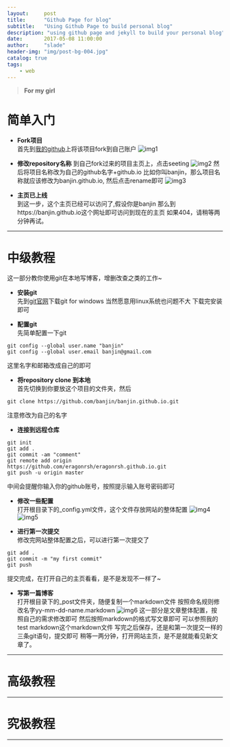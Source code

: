 ```yaml
---
layout:     post
title:      "Github Page for blog"
subtitle:   "Using Github Page to build personal blog"
description: "using github page and jekyll to build your personal blog"
date:       2017-05-08 11:00:00
author:     "slade"
header-img: "img/post-bg-004.jpg"
catalog: true
tags:
    - web
---
```


> **For my girl**


# 简单入门

- **Fork项目**  
首先到[我的github](https://github.com/eragonruan/eragonruan.github.io)上将该项目fork到自己账户
![img1](http://slade-ruan.me/img/in-post/tutorial/in-post-01.png)

- **修改repository名称**
到自己fork过来的项目主页上，点击seeting
![img2](http://slade-ruan.me/img/in-post/tutorial/in-post-02.png)
然后将项目名称改为自己的github名字+github.io
比如你叫banjin，那么项目名称就应该修改为banjin.github.io, 然后点击rename即可
![img3](http://slade-ruan.me/img/in-post/tutorial/in-post-03.png)

- **主页已上线**  
到这一步，这个主页已经可以访问了,假设你是banjin
那么到https://banjin.github.io这个网址即可访问到现在的主页
如果404，请稍等两分钟再试。

------

# 中级教程
这一部分教你使用git在本地写博客，增删改查之类的工作~

- **安装git**  
先到[git官网](https://git-scm.com/download/win)下载git for windows
当然愿意用linux系统也问题不大
下载完安装即可

- **配置git**  
先简单配置一下git
```shell
git config --global user.name "banjin"
git config --global user.email banjin@gmail.com
```
这里名字和邮箱改成自己的即可

- **将repository clone 到本地**  
首先切换到你要放这个项目的文件夹，然后
```shell
git clone https://github.com/banjin/banjin.github.io.git
```
注意修改为自己的名字

- **连接到远程仓库**  
```shell
git init
git add .
git commit -am "comment"
git remote add origin https://github.com/eragonrsh/eragonrsh.github.io.git
git push -u origin master
```
中间会提醒你输入你的github账号，按照提示输入账号密码即可

- **修改一些配置**  
打开根目录下的_config.yml文件，这个文件存放网站的整体配置
![img4](http://slade-ruan.me/img/in-post/tutorial/in-post-04.png)
![img5](http://slade-ruan.me/img/in-post/tutorial/in-post-05.png)

- **进行第一次提交**  
修改完网站整体配置之后，可以进行第一次提交了
```shell
git add .
git commit -m "my first commit"
git push
```
提交完成，在打开自己的主页看看，是不是发现不一样了~

- **写第一篇博客**  
打开根目录下的_post文件夹，随便复制一个markdown文件
按照命名规则修改名字yy-mm-dd-name.markdown
![img6](http://slade-ruan.me/img/in-post/tutorial/in-post-06.png)
这一部分是文章整体配置，按照自己的需求修改即可
然后按照markdown的格式写文章即可
可以参照我的test markdown这个markdown文件
写完之后保存，还是和第一次提交一样的三条git语句，提交即可
稍等一两分钟，打开网站主页，是不是就能看见新文章了。

------

# 高级教程

------

# 究极教程

------